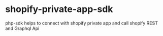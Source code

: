 # shopify-private-app-sdk
php-sdk helps to connect with shopify private app and call shopify REST and Graphql Api

